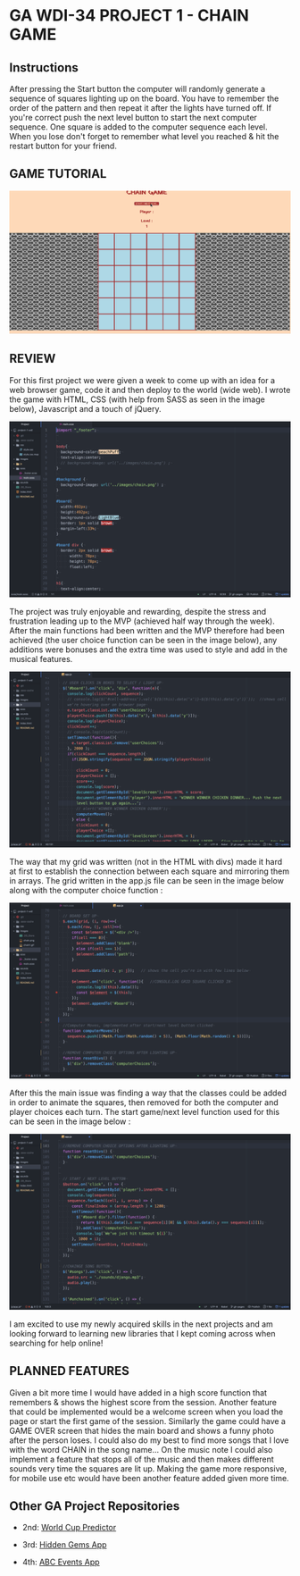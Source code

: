# GA WDI-34 PROJECT 1 - CHAIN GAME



## Instructions


After pressing the Start button the computer will randomly generate a sequence of squares lighting up on the board. You have to remember the order of the pattern and then repeat it after the lights have turned off. If you're correct push the next level button to start the next computer sequence.
One square is added to the computer sequence each level.
When you lose don't forget to remember what level you reached & hit the restart button for your friend.

## GAME TUTORIAL


<img src="/images/chain1.gif" alt="Game Tutorial"/>


## REVIEW


For this first project we were given a week to come up with an idea for a web browser game, code it and then deploy to the world (wide web). I wrote the game with HTML, CSS (with help from SASS as seen in the image below), Javascript and a touch of jQuery. 

![image](https://github.com/sayersb/project-1-wdi/blob/master/SCSS.png?raw=true)

The project was truly enjoyable and rewarding, despite the stress and frustration leading up to the MVP (achieved half way through the week). After the main functions had been written and the MVP therefore had been achieved (the user choice function can be seen in the image below), any additions were bonuses and the extra time was used to style and add in the musical features.

![image](https://github.com/sayersb/project-1-wdi/blob/master/User%20choice%20function.png?raw=true)


The way that my grid was written (not in the HTML with divs) made it hard at first to establish the connection between each square and mirroring them in arrays. The grid written in the app.js file can be seen in the image below along with the computer choice function : 

![image](https://github.com/sayersb/project-1-wdi/blob/master/Board%20set%20up%20and%20computer%20choice.png?raw=true)


After this the main issue was finding a way that the classes could be added in order to animate the squares, then removed for both the computer and player choices each turn. The start game/next level function used for this can be seen in the image below : 

![image](https://github.com/sayersb/project-1-wdi/blob/master/Start%20and%20next%20level%20function.png?raw=true)

I am excited to use my newly acquired skills in the next projects and am looking forward to learning new libraries that I kept coming across when searching for help online!



## PLANNED FEATURES


Given a bit more time I would have added in a high score function that remembers & shows the highest score from the session. Another feature that could be implemented would be a welcome screen when you load the page or start the first game of the session. Similarly the game could have a GAME OVER screen that hides the main board and shows a funny photo after the person loses.
I could also do my best to find more songs that I love with the word CHAIN in the song name... On the music note I could also implement a feature that stops all of the music and then makes different sounds very time the squares are lit up.
Making the game more responsive, for mobile use etc would have been another feature added given more time.


##  Other GA Project Repositories

  * 2nd: [World Cup Predictor](https://github.com/sayersb/project-2-wdi)

  * 3rd: [Hidden Gems App](https://github.com/sayersb/WDI34_PROJECT_3)

  * 4th: [ABC Events App](https://github.com/sayersb/WDI-PROJECT-4)



